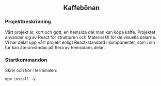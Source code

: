 ## <p align = "center">Kaffebönan</p>

### Projektbeskrivning
Vårt projekt är, kort och gott, en hemsida där man kan köpa kaffe. 
Projektet använder sig av React för strukturen och Material UI för de visuella delarna. 
Vi har delat upp vårt projekt enligt React-standard i komponenter, som i sin tur kan återanvändas på flera av hemsidans delar.

### Startkommandon
Skriv och kör i terminalen:

```npm install -y```
